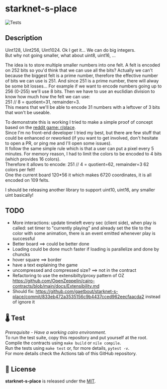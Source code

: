 # starknet-s-place
![Tests](https://github.com/gaetbout/starknet-s-place/actions/workflows/nile-tests.yml/badge.svg)

## Description
Uint128, Uint256, Uint1024. Ok I get it... We  can do big integers.  
But why not going smaller, what about uint8, uint16, ...  

The idea is to store multiple smaller numbers into one felt. A felt is encoded on 252 bits so you'd think that we can use all the bits? Actually we can't because the biggest felt is a prime number, therefore the effective number of bits we can use is 251. And since 251 is a prime number, there will alway be some bit losses... For example if we want to encode numbers going up to 256 (0-255) we'll use 8 bits. Then we have to use an euclidian division to know how much how the felt we can use:  
251 // 8 = quotient=31, remainder=3.  
This means that we'll be able to encode 31 numbers with a leftover of 3 bits that won't be useable.  


To demonstrate this is working I tried to make a simple proof of concept based on the [reddit game: r/place](https://www.reddit.com/r/place/).  
Since I'm no front-end developer I tried my best, but there are few stuff that could be enhanced or reworked (if you want to get involved, don't hesitate to open a PR, or ping me and I'll open some issues).  
It follow the same simple rule which is that a user can put a pixel every 5 minutes. For memory reason, I had to limit the colors to be encoded to 4 bits (which provides 16 colors).  
Therefore it allows to encode:
251 // 4 = quotient=62, remainder=3
62 colors per felt!  
One the current board 120*56 it which makes 6720 coordinates, it is all encoded on 109 felts.

I should be releasing another library to support uint10, uint16, any smaller uint basically!

## TODO 
 + More interactions: update timeleft every sec (client side), when play is called: set timer to "currently playing" and already set the tile to the color with some animation, there is an event emitted whenever play is successful
 + Better board ==> could be better done
 + Loading could be done much faster if loading is parallelize and done by chuncks
 + hover square ==> border 
 + have a text explaining the game
 + uncompressed and compressed size? ==> not in the contract
 + Refactoring to use the extensibilty/proxy pattern of OZ  https://github.com/OpenZeppelin/cairo-contracts/blob/main/docs/Extensibility.md
 + Should fix: https://github.com/gaetbout/starknet-s-place/commit/833eb472a3535156c9b4437cced962eecfaacda2 instead of ignore it

## 🌡️ Test

*Prerequisite - Have a working cairo environment.*  
To run the test suite, copy this repository and put yourself at the root.  
Compile the contracts using `make build` or `nile compile`.  
Run the tests using `make test` or, for more details, `pytest -v`.   
For more  details check the Actions tab of this GitHub repository.


## 📄 License

**starknet-s-place** is released under the [MIT](LICENSE).




